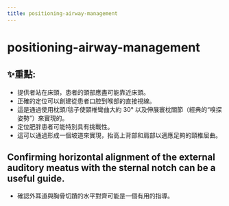 ```yaml
---
title: positioning-airway-management
---
```

# positioning-airway-management

## ✨重點:
- 提供者站在床頭，患者的頭部應盡可能靠近床頭。
- 正確的定位可以創建從患者口腔到喉部的直接視線。
- 這是通過使用枕頭/毯子使頸椎彎曲大約 30° 以及伸展寰枕關節（經典的“嗅探姿勢”）來實現的。
- 定位肥胖患者可能特別具有挑戰性。
- 這可以通過形成一個坡道來實現，抬高上背部和肩部以適應足夠的頸椎屈曲。

## Confirming horizontal alignment of the external auditory meatus with the sternal notch can be a useful guide.
- 確認外耳道與胸骨切蹟的水平對齊可能是一個有用的指導。
